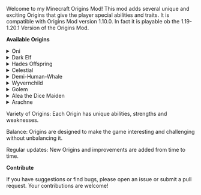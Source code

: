 Welcome to my Minecraft Origins Mod! This mod adds several unique and exciting Origins that give the player special abilities and traits. It is compatible with Origins Mod version 1.10.0. In fact it is playable ob the 1.19-1.20.1 Version of the Origins Mod.

__Available Origins__
<details> <summary>Oni</summary>  Inspired by the legendary demons of Japanese folklore. The Oni possesses immense power and a terrifying presence. </details> <details> <summary>Dark Elf</summary> A master of stealth and shadow, thriving in darkness with agility and cunning, but vulnerable to the harshness of light. </details> <details> <summary>Hades Offspring</summary> Born of the underworld, you command the forces of death and darkness, but the light of the overworld weakens your infernal powers. </details> <details> <summary>Celestial</summary> A being of divine light, blessed with heavenly powers and protection, yet tethered to the mortal realm by a need to balance your celestrial energy. </details> <details> <summary>Demi-Human-Whale</summary> As a Demi-Human Whale, you blend the might of the ocean's giants with human adaptability. You glide effortlessly through water, breathe underwater, and possess enhanced strength and speed. </details> <details> <summary>Wyvernchild</summary> You are half human, half dragon, with the ability to breathe fire and be weakened in water! </details> <details> <summary>Golem</summary> The Golem Origin represents a being made of stone and geodes, blessed with enormous strength and resilience! </details> <details> <summary>Alea the Dice Maiden</summary>  Alea is a master of fate and chance, her powers dictated by the roll of a die. Every action she takes is a gamble, with the potential for great fortune or devastating consequences. </details> <details> <summary>Arachne</summary>  A creature half-human, half-spider that rules the web and the darkness. </details> 

Variety of Origins: Each Origin has unique abilities, strengths and weaknesses.

Balance: Origins are designed to make the game interesting and challenging without unbalancing it.

Regular updates: New Origins and improvements are added from time to time.

__Contribute__

If you have suggestions or find bugs, please open an issue or submit a pull request. Your contributions are welcome!
